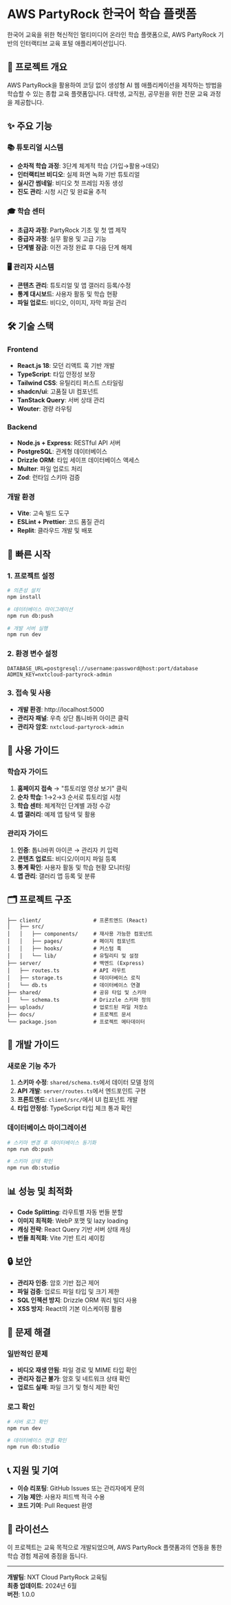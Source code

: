 # AWS PartyRock 한국어 학습 플랫폼

한국어 교육을 위한 혁신적인 멀티미디어 온라인 학습 플랫폼으로, AWS PartyRock 기반의 인터랙티브 교육 포털 애플리케이션입니다.

## 🎯 프로젝트 개요

AWS PartyRock을 활용하여 코딩 없이 생성형 AI 웹 애플리케이션을 제작하는 방법을 학습할 수 있는 종합 교육 플랫폼입니다. 대학생, 교직원, 공무원을 위한 전문 교육 과정을 제공합니다.

## ✨ 주요 기능

### 📚 튜토리얼 시스템
- **순차적 학습 과정**: 3단계 체계적 학습 (가입→활용→데모)
- **인터랙티브 비디오**: 실제 화면 녹화 기반 튜토리얼
- **실시간 썸네일**: 비디오 첫 프레임 자동 생성
- **진도 관리**: 시청 시간 및 완료율 추적

### 🎓 학습 센터
- **초급자 과정**: PartyRock 기초 및 첫 앱 제작
- **중급자 과정**: 실무 활용 및 고급 기능
- **단계별 잠금**: 이전 과정 완료 후 다음 단계 해제

### 🖥️ 관리자 시스템
- **콘텐츠 관리**: 튜토리얼 및 앱 갤러리 등록/수정
- **통계 대시보드**: 사용자 활동 및 학습 현황
- **파일 업로드**: 비디오, 이미지, 자막 파일 관리

## 🛠️ 기술 스택

### Frontend
- **React.js 18**: 모던 리액트 훅 기반 개발
- **TypeScript**: 타입 안정성 보장
- **Tailwind CSS**: 유틸리티 퍼스트 스타일링
- **shadcn/ui**: 고품질 UI 컴포넌트
- **TanStack Query**: 서버 상태 관리
- **Wouter**: 경량 라우팅

### Backend
- **Node.js + Express**: RESTful API 서버
- **PostgreSQL**: 관계형 데이터베이스
- **Drizzle ORM**: 타입 세이프 데이터베이스 액세스
- **Multer**: 파일 업로드 처리
- **Zod**: 런타임 스키마 검증

### 개발 환경
- **Vite**: 고속 빌드 도구
- **ESLint + Prettier**: 코드 품질 관리
- **Replit**: 클라우드 개발 및 배포

## 🚀 빠른 시작

### 1. 프로젝트 설정
```bash
# 의존성 설치
npm install

# 데이터베이스 마이그레이션
npm run db:push

# 개발 서버 실행
npm run dev
```

### 2. 환경 변수 설정
```env
DATABASE_URL=postgresql://username:password@host:port/database
ADMIN_KEY=nxtcloud-partyrock-admin
```

### 3. 접속 및 사용
- **개발 환경**: http://localhost:5000
- **관리자 패널**: 우측 상단 톱니바퀴 아이콘 클릭
- **관리자 암호**: `nxtcloud-partyrock-admin`

## 📖 사용 가이드

### 학습자 가이드
1. **홈페이지 접속** → "튜토리얼 영상 보기" 클릭
2. **순차 학습**: 1→2→3 순서로 튜토리얼 시청
3. **학습 센터**: 체계적인 단계별 과정 수강
4. **앱 갤러리**: 예제 앱 탐색 및 활용

### 관리자 가이드
1. **인증**: 톱니바퀴 아이콘 → 관리자 키 입력
2. **콘텐츠 업로드**: 비디오/이미지 파일 등록
3. **통계 확인**: 사용자 활동 및 학습 현황 모니터링
4. **앱 관리**: 갤러리 앱 등록 및 분류

## 🗂️ 프로젝트 구조

```
├── client/                 # 프론트엔드 (React)
│   ├── src/
│   │   ├── components/     # 재사용 가능한 컴포넌트
│   │   ├── pages/          # 페이지 컴포넌트
│   │   ├── hooks/          # 커스텀 훅
│   │   └── lib/            # 유틸리티 및 설정
├── server/                 # 백엔드 (Express)
│   ├── routes.ts           # API 라우트
│   ├── storage.ts          # 데이터베이스 로직
│   └── db.ts               # 데이터베이스 연결
├── shared/                 # 공유 타입 및 스키마
│   └── schema.ts           # Drizzle 스키마 정의
├── uploads/                # 업로드된 파일 저장소
├── docs/                   # 프로젝트 문서
└── package.json            # 프로젝트 메타데이터
```

## 🔧 개발 가이드

### 새로운 기능 추가
1. **스키마 수정**: `shared/schema.ts`에서 데이터 모델 정의
2. **API 개발**: `server/routes.ts`에서 엔드포인트 구현
3. **프론트엔드**: `client/src/`에서 UI 컴포넌트 개발
4. **타입 안정성**: TypeScript 타입 체크 통과 확인

### 데이터베이스 마이그레이션
```bash
# 스키마 변경 후 데이터베이스 동기화
npm run db:push

# 스키마 상태 확인
npm run db:studio
```

## 📊 성능 및 최적화

- **Code Splitting**: 라우트별 자동 번들 분할
- **이미지 최적화**: WebP 포맷 및 lazy loading
- **캐싱 전략**: React Query 기반 서버 상태 캐싱
- **번들 최적화**: Vite 기반 트리 셰이킹

## 🔒 보안

- **관리자 인증**: 암호 기반 접근 제어
- **파일 검증**: 업로드 파일 타입 및 크기 제한
- **SQL 인젝션 방지**: Drizzle ORM 쿼리 빌더 사용
- **XSS 방지**: React의 기본 이스케이핑 활용

## 🐛 문제 해결

### 일반적인 문제
- **비디오 재생 안됨**: 파일 경로 및 MIME 타입 확인
- **관리자 접근 불가**: 암호 및 네트워크 상태 확인
- **업로드 실패**: 파일 크기 및 형식 제한 확인

### 로그 확인
```bash
# 서버 로그 확인
npm run dev

# 데이터베이스 연결 확인
npm run db:studio
```

## 📞 지원 및 기여

- **이슈 리포팅**: GitHub Issues 또는 관리자에게 문의
- **기능 제안**: 사용자 피드백 적극 수용
- **코드 기여**: Pull Request 환영

## 📄 라이선스

이 프로젝트는 교육 목적으로 개발되었으며, AWS PartyRock 플랫폼과의 연동을 통한 학습 경험 제공에 중점을 둡니다.

---

**개발팀**: NXT Cloud PartyRock 교육팀  
**최종 업데이트**: 2024년 6월  
**버전**: 1.0.0